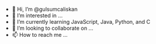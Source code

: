 - 👋 Hi, I’m @gulsumcaliskan
- 👀 I’m interested in ...
- 🌱 I’m currently learning JavaScript, Java, Python, and C
- 💞️ I’m looking to collaborate on ...
- 📫 How to reach me ...

<!---
gulsumcaliskan/gulsumcaliskan is a ✨ special ✨ repository because its `README.md` (this file) appears on your GitHub profile.
You can click the Preview link to take a look at your changes.
--->
